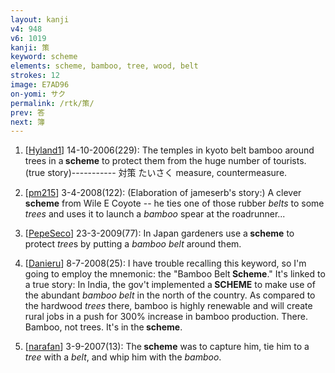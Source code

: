 ```yaml
---
layout: kanji
v4: 948
v6: 1019
kanji: 策
keyword: scheme
elements: scheme, bamboo, tree, wood, belt
strokes: 12
image: E7AD96
on-yomi: サク
permalink: /rtk/策/
prev: 答
next: 簿
---
```


1) [<a href="http://kanji.koohii.com/profile/Hyland1">Hyland1</a>] 14-10-2006(229): The temples in kyoto belt bamboo around trees in a<strong> scheme</strong> to protect them from the huge number of tourists. (true story)----------- 対策 たいさく measure, countermeasure.

2) [<a href="http://kanji.koohii.com/profile/pm215">pm215</a>] 3-4-2008(122): (Elaboration of jameserb&#039;s story:) A clever <strong>scheme</strong> from Wile E Coyote -- he ties one of those rubber <em>belts</em> to some <em>trees</em> and uses it to launch a <em>bamboo</em> spear at the roadrunner...

3) [<a href="http://kanji.koohii.com/profile/PepeSeco">PepeSeco</a>] 23-3-2009(77): In Japan gardeners use a<strong> scheme</strong> to protect <em>tree</em>s by putting a <em>bamboo</em> <em>belt</em> around them.

4) [<a href="http://kanji.koohii.com/profile/Danieru">Danieru</a>] 8-7-2008(25): I have trouble recalling this keyword, so I&#039;m going to employ the mnemonic: the &quot;Bamboo Belt<strong> Scheme</strong>.&quot; It&#039;s linked to a true story: In India, the gov&#039;t implemented a<strong> SCHEME</strong> to make use of the abundant <em>bamboo belt</em> in the north of the country. As compared to the hardwood <em>trees</em> there, bamboo is highly renewable and will create rural jobs in a push for 300% increase in bamboo production. There. Bamboo, not trees. It&#039;s in the<strong> scheme</strong>.

5) [<a href="http://kanji.koohii.com/profile/narafan">narafan</a>] 3-9-2007(13): The<strong> scheme</strong> was to capture him, tie him to a <em>tree</em> with a <em>belt</em>, and whip him with the <em>bamboo</em>.

